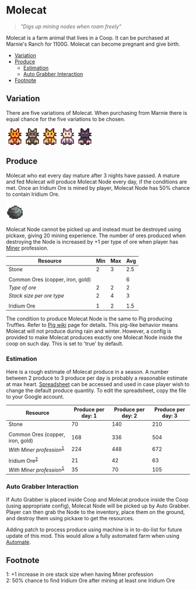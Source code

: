 # Molecat

> *"Digs up mining nodes when roam freely"*

Molecat is a farm animal that lives in a Coop. It can be purchased at Marnie's Ranch for 1100G. Molecat can become pregnant and give birth.

* [Variation](#variation)
* [Produce](#produce)
  * [Estimation](#estimation)
  * [Auto Grabber Interaction](#auto-grabber-interaction)
* [Footnote](#footnote)

## Variation

There are five variations of Molecat. When purchasing from Marnie there is equal chance for the five variations to be chosen.

![Molecat_Variations](Animals/Molecat_Variations.png)

## Produce

Molecat who eat every day mature after 3 nights have passed. A mature and fed Molecat will produce Molecat Node every day, if the conditions are met. Once an Iridium Ore is mined by player, Molecat Node has 50% chance to contain Iridium Ore.

![Molecat_Produces](Animals/Molecat_Produces.png)

Molecat Node cannot be picked up and instead must be destroyed using pickaxe, giving 20 mining experience. The number of ores produced when destroying the Node is increased by +1 per type of ore when player has [Miner](https://stardewvalleywiki.com/Skills#Mining) profession.

| Resource | Min | Max | Avg |
| -------- | --- | --- | --- |
| Stone | 2 | 3 | 2.5 |
| | | | |
| Common Ores (copper, iron, gold) | | | 6 |
| *Type of ore* | 2 | 2 | 2 |
| *Stack size per ore type* | 2 | 4 | 3 |
| | | | |
| Iridium Ore | 1 | 2 | 1.5 |

The condition to produce Molecat Node is the same to Pig producing Truffles. Refer to [Pig wiki](https://stardewvalleywiki.com/Pig) page for details. This pig-like behavior means Molecat will not produce during rain and winter. However, a config is provided to make Molecat produces exactly one Molecat Node inside the coop on such day. This is set to 'true' by default.

### Estimation

Here is a rough estimate of Molecat produce in a season. A number between 2 produce to 3 produce per day is probably a reasonable estimate at max heart. [Spreadsheet](https://docs.google.com/spreadsheets/d/13k0kkcyTUVJseXhAiZoKnOVubqOB7M9F3xILHV-Sj54/edit#gid=549968683) can be accessed and used in case player wish to change the default produce quantity. To edit the spreadsheet, copy the file to your Google account.

| Resource | Produce per day: 1 | Produce per day: 2 | Produce per day: 3 |
| -------- | ------------------ | ------------------ | ------------------ |
| Stone | 70 | 140 | 210 |
| | | | |
| Common Ores (copper, iron, gold) | 168 | 336 | 504 |
| *With Miner profession*<sup>[1](#Miner)</sup> | 224 | 448 | 672 |
| | | | |
| Iridium Ore<sup>[2](#IridiumOre)</sup> | 21 | 42 | 63 |
| *With Miner profession*<sup>[1](#Miner)</sup> | 35 | 70 | 105 |

### Auto Grabber Interaction

If Auto Grabber is placed inside Coop and Molecat produce inside the Coop (using appropriate config), Molecat Node will be picked up by Auto Grabber. Player can then grab the Node to the inventory, place them on the ground, and destroy them using pickaxe to get the resources.

Adding patch to process produce using machine is in to-do-list for future update of this mod. This would allow a fully automated farm when using [Automate](https://www.nexusmods.com/stardewvalley/mods/1063).

## Footnote

<a name="Miner">1</a>: +1 increase in ore stack size when having Miner profession<br>
<a name="IridiumOre">2</a>: 50% chance to find Iridium Ore after mining at least one Iridium Ore<br>
